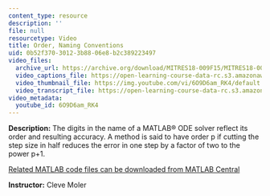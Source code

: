 ```yaml
---
content_type: resource
description: ''
file: null
resourcetype: Video
title: Order, Naming Conventions
uid: 0b52f370-3012-3b88-06e8-b2c389223497
video_files:
  archive_url: https://archive.org/download/MITRES18-009F15/MITRES18-009F15_odes_04_300k.mp4
  video_captions_file: https://open-learning-course-data-rc.s3.amazonaws.com/res-18-009-learn-differential-equations-up-close-with-gilbert-strang-and-cleve-moler-fall-2015/739e9a92342e5814af1f984e3558996f_6O9D6am_RK4.vtt
  video_thumbnail_file: https://img.youtube.com/vi/6O9D6am_RK4/default.jpg
  video_transcript_file: https://open-learning-course-data-rc.s3.amazonaws.com/res-18-009-learn-differential-equations-up-close-with-gilbert-strang-and-cleve-moler-fall-2015/db7d0910df007f7ff8887d420d9243d4_6O9D6am_RK4.pdf
video_metadata:
  youtube_id: 6O9D6am_RK4
---
```


**Description:** The digits in the name of a MATLAB® ODE solver reflect its order and resulting accuracy. A method is said to have order p if cutting the step size in half reduces the error in one step by a factor of two to the power p+1.

[Related MATLAB code files can be downloaded from MATLAB Central](http://www.mathworks.com/matlabcentral/fileexchange/54611)

**Instructor:** Cleve Moler